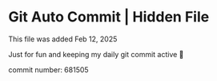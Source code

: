 # Git Auto Commit | Hidden File

This file was added Feb 12, 2025

Just for fun and keeping my daily git commit active 🤪

commit number: 681505
